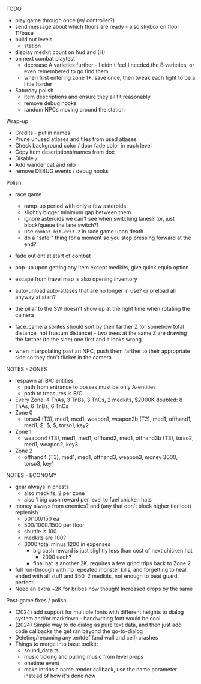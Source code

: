 TODO
* play game through once (w/ controller?)
* send message about which floors are ready - also skybox on floor 11/base
* build out levels
  * station
* display medkit count on hud and (H)
* on next combat playtest
  * decrease A varieties further - I didn't feel I needed the B varieties, or even remembered to go find them
  * when first entering zone 1+, save once, then tweak each fight to be a little harder
* Saturday polish
  * item descriptions and ensure they all fit reasonably
  * remove debug nooks
  * random NPCs moving around the station

Wrap-up
* Credits - put in names
* Prune unused atlases and tiles from used atlases
* Check background color / door fade color in each level
* Copy item descriptions/names from doc
* Disable `/`
* Add wander cat and nilo
* remove DEBUG events / debug nooks

Polish
* race game
  * ramp-up period with only a few asteroids
  * slightly bigger minimum gap between them
  * ignore asteroids we can't see when switching lanes? (or, just block/queue the lane switch?)
  * use `combat-hit-crit-2` in race game upon death
  * do a "safe!" thing for a moment so you stop pressing forward at the end?
* fade out ent at start of combat
* pop-up upon getting any item except medkits, give quick equip option
* escape from travel map is also opening inventory

* auto-unload auto-atlases that are no longer in use? or preload all anyway at start?
* the pillar to the SW doesn't show up at the right time when rotating the camera
* face_camera sprites should sort by their farther Z (or somehow total distance, not frustum distance) - two trees at the same Z are drawing the farther (to the side) one first and it looks wrong
* when interpolating past an NPC, push them farther to their appropriate side so they don't flicker in the camera

NOTES - ZONES
* respawn all B/C entities
  * path from entrance to bosses must be only A-entities
  * path to treasures is B/C
* Every Zone: 4 TnAs, 3 TnBs, 3 TnCs, 2 medkits, $2000K
  doubled: 8 TnAs, 6 TnBs, 6 TnCs
* Zone 0
  * torso4 (T3), med1, med1, weapon1, weapon2b (T2), med1, offhand1, med1, $, $, $, torso1, key2
* Zone 1
  * weapon4 (T3), med1, med1, offhand2, med1, offhand3b (T3), torso2, med1, weapon2, key3
* Zone 2
  * offhand4 (T3), med1, med1, offhand3, weapon3, money 3000, torso3, key1

NOTES - ECONOMY
* gear always in chests
  * also medkits, 2 per zone
  * also 1 big cash reward per level to fuel chicken hats
* money always from enemies? and (any that don't block higher tier loot) replenish
  * 50/100/150 ea
  * 500/1000/1500 per floor
  * shuttle is 100
  * medkits are 100?
  * 3000 total minus 1200 in expenses
    * big cash reward is just slightly less than cost of next chicken hat
      * 2000 each?
    * final hat is another 2K, requires a few grind trips back to Zone 2
* full run-through with no repeated monster kills, and forgetting to heal: ended with all stuff and $50, 2 medkits, not enough to beat guard, perfect!
* Need an extra ~2K for bribes now though! Increased drops by the same

Post-game fixes / polish
* (2024) add support for multiple fonts with different heights to dialog system and/or markdown - handwriting font would be cool
* (2024) Simple way to do dialog as pure text data, and then just add code callbacks the get ran beyond the go-to-dialog
* Deleting/renaming any .entdef (and wall and cell) crashes
* Things to merge into base toolkit:
  * sound_data.ts
  * music ticking and pulling music from level props
  * onetime event
  * make intrinsic name render callback, use the name parameter instead of how it's done now
